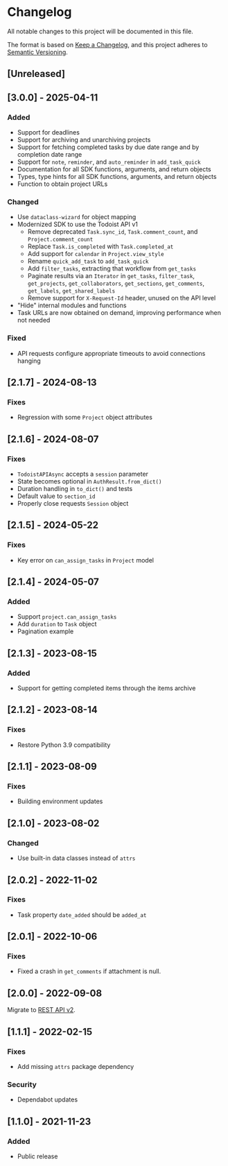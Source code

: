# Changelog

All notable changes to this project will be documented in this file.

The format is based on [Keep a Changelog](https://keepachangelog.com/en/1.0.0),
and this project adheres to [Semantic Versioning](https://semver.org/spec/v2.0.0.html).

## [Unreleased]

## [3.0.0] - 2025-04-11

### Added

- Support for deadlines
- Support for archiving and unarchiving projects
- Support for fetching completed tasks by due date range and by completion date range
- Support for `note`, `reminder`, and `auto_reminder` in `add_task_quick`
- Documentation for all SDK functions, arguments, and return objects
- Types, type hints for all SDK functions, arguments, and return objects
- Function to obtain project URLs

### Changed

- Use `dataclass-wizard` for object mapping
- Modernized SDK to use the Todoist API v1
  - Remove deprecated `Task.sync_id`, `Task.comment_count`, and `Project.comment_count`
  - Replace `Task.is_completed` with `Task.completed_at`
  - Add support for `calendar` in `Project.view_style`
  - Rename `quick_add_task` to `add_task_quick`
  - Add `filter_tasks`, extracting that workflow from `get_tasks`
  - Paginate results via an `Iterator` in `get_tasks`, `filter_task`, `get_projects`,
  `get_collaborators`, `get_sections`, `get_comments`, `get_labels`, `get_shared_labels`
  - Remove support for `X-Request-Id` header, unused on the API level
- "Hide" internal modules and functions
- Task URLs are now obtained on demand, improving performance when not needed

### Fixed

- API requests configure appropriate timeouts to avoid connections hanging

## [2.1.7] - 2024-08-13

### Fixes

- Regression with some `Project` object attributes

## [2.1.6] - 2024-08-07

### Fixes

- `TodoistAPIAsync` accepts a `session` parameter
- State becomes optional in `AuthResult.from_dict()`
- Duration handling in `to_dict()` and tests
- Default value to `section_id`
- Properly close requests `Session` object

## [2.1.5] - 2024-05-22

### Fixes

- Key error on `can_assign_tasks` in `Project` model

## [2.1.4] - 2024-05-07

### Added

- Support `project.can_assign_tasks`
- Add `duration` to `Task` object
- Pagination example

## [2.1.3] - 2023-08-15

### Added

- Support for getting completed items through the items archive

## [2.1.2] - 2023-08-14

### Fixes

- Restore Python 3.9 compatibility

## [2.1.1] - 2023-08-09

### Fixes

- Building environment updates

## [2.1.0] - 2023-08-02

### Changed

- Use built-in data classes instead of `attrs`

## [2.0.2] - 2022-11-02

### Fixes

- Task property `date_added` should be `added_at`

## [2.0.1] - 2022-10-06

### Fixes

- Fixed a crash in `get_comments` if attachment is null.

## [2.0.0] - 2022-09-08

Migrate to [REST API v2](https://developer.todoist.com/rest/v2/?python).

## [1.1.1] - 2022-02-15

### Fixes

- Add missing `attrs` package dependency

### Security

- Dependabot updates

## [1.1.0] - 2021-11-23

### Added

- Public release
